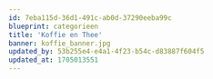 ```yaml
---
id: 7eba115d-36d1-491c-ab0d-37290eeba99c
blueprint: categorieen
title: 'Koffie en Thee'
banner: koffie_banner.jpg
updated_by: 53b255e4-e4a1-4f23-b54c-d83887f604f5
updated_at: 1705013551
---
```


